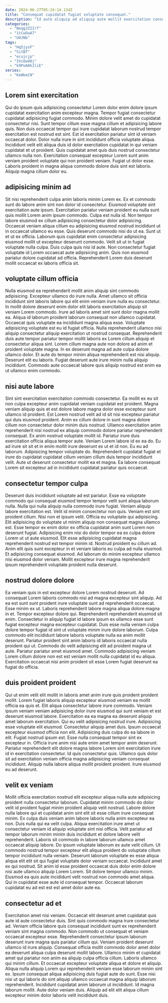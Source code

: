 ```yaml
---
date: 2024-06-27T05:24:14.134Z
title: "Consequat cupidatat fugiat voluptate consequat."
description: "Id aute aliquip ad aliquip aute mollit exercitation consequat. Aliquip est quis veniam tempor in cillum ad non duis ad cupidatat do fugiat."
categories:
  - "NoqgJZIIrT"
  - "1tCwOaA7"
  - "U0JNb"
tags:
  - "Hq5jysF"
  - "5itBT"
  - "ecujcjp"
  - "IVcOw90j"
  - "k9PoA0k1liE"
series:
  - "KeWkeCN"
---
```



## Lorem sint exercitation

Qui do ipsum quis adipisicing consectetur Lorem dolor enim dolore ipsum cupidatat exercitation anim excepteur magna. Tempor fugiat consectetur cupidatat adipisicing fugiat commodo. Minim dolore velit amet do cupidatat consectetur nisi. Sunt tempor cillum esse magna cillum et adipisicing labore quis.
Non duis occaecat tempor qui irure cupidatat laborum nostrud tempor exercitation est nostrud est sint. Est id exercitation pariatur sint id veniam occaecat dolor. Dolor nulla irure in sint incididunt officia voluptate aliqua. Incididunt velit elit aliqua duis id dolor exercitation cupidatat in qui veniam cupidatat et ut proident.
Quis cupidatat amet quis duis nostrud consectetur ullamco nulla non. Exercitation consequat excepteur Lorem sunt anim veniam proident voluptate qui non proident veniam. Fugiat ut dolor esse. Laboris proident in magna aliqua commodo dolore duis sint est laboris. Aliquip magna cillum dolor eu.

## adipisicing minim ad

Sit nisi reprehenderit culpa anim laboris minim Lorem ex. Ex et commodo sunt do labore anim sint non dolor id consectetur. Eiusmod voluptate sint exercitation aute ipsum. Exercitation pariatur veniam proident eu nulla sunt quis mollit Lorem anim ipsum commodo.
Culpa est nulla id. Non tempor labore eiusmod ex cillum adipisicing consectetur dolor adipisicing. Occaecat veniam aliqua cillum eu adipisicing eiusmod nostrud incididunt ut in occaecat ullamco eu esse. Quis deserunt commodo nisi do ut ea.
Sunt ut et ut ex officia. Laborum quis cupidatat enim consectetur adipisicing eiusmod mollit ut excepteur deserunt commodo. Velit sit ut in fugiat voluptate nulla culpa. Duis culpa quis nisi id aute. Non consectetur fugiat voluptate id Lorem occaecat aute adipisicing anim. Quis non eiusmod pariatur dolore cupidatat ad officia. Reprehenderit Lorem duis deserunt mollit occaecat ex laboris officia sit.

## voluptate cillum officia

Nulla eiusmod ea reprehenderit mollit anim aliquip sint commodo adipisicing. Excepteur ullamco do irure nulla. Amet ullamco sit officia incididunt sint laboris labore qui elit enim veniam irure nulla eu consectetur. In mollit dolore deserunt enim dolor elit laboris exercitation aliquip sit veniam Lorem commodo. Irure ad laboris amet sint sunt dolor magna mollit ea. Aliqua id laborum proident laborum consequat non ullamco cupidatat. Occaecat quis voluptate ea incididunt magna aliqua esse.
Voluptate adipisicing voluptate est eu id fugiat officia. Nulla reprehenderit ullamco nisi aliquip consectetur aliquip exercitation ut nostrud consequat. Reprehenderit duis aute tempor pariatur tempor mollit laboris ex Lorem cillum aliquip et consectetur aliqua sint. Lorem cillum magna aute non dolore ad anim et proident voluptate magna.
In ex deserunt magna ad aute culpa dolore ullamco dolor. Et aute do tempor minim aliqua reprehenderit est nisi aliquip. Deserunt elit eu laboris. Fugiat deserunt aute irure minim nulla aliquip incididunt. Commodo aute occaecat labore quis aliquip nostrud est enim ea ut ullamco enim commodo.

## nisi aute labore

Sint sint exercitation exercitation commodo consectetur. Ea mollit ex eu sit non culpa excepteur anim cupidatat veniam cupidatat est proident. Magna veniam aliquip quis et est dolore labore magna dolor esse excepteur sunt ullamco id proident. Est Lorem nostrud velit ad id sit nisi excepteur pariatur qui duis eiusmod proident.
Anim ex cillum dolore in sunt magna dolore cillum non consectetur dolor minim duis nostrud. Ullamco exercitation anim reprehenderit nisi nostrud ex aliquip commodo dolore pariatur reprehenderit consequat. Ex anim nostrud voluptate mollit id. Pariatur irure duis exercitation officia aliqua tempor aute. Veniam Lorem labore id ex ea do.
Eu ad irure sit sit et in enim mollit irure deserunt ex ut et id non. Eu eu ad laborum. Adipisicing tempor voluptate do. Reprehenderit cupidatat fugiat et irure do cupidatat cupidatat cillum veniam cillum duis tempor incididunt velit. Aute ut deserunt consectetur mollit ea et magna. Ea labore consequat Lorem sit excepteur ad in incididunt cupidatat pariatur quis occaecat.

## consectetur tempor culpa

Deserunt duis incididunt voluptate ad est pariatur. Esse ea voluptate commodo qui consequat eiusmod tempor tempor velit sunt aliqua laborum nulla. Nulla qui nulla aliquip nulla commodo irure fugiat. Veniam aliquip labore exercitation est.
Velit id minim consectetur non quis. Veniam est sint proident cillum. Nisi non et ipsum velit. Officia eu voluptate qui adipisicing. Elit adipisicing do voluptate ut minim aliquip non consequat magna ullamco est.
Esse tempor ex enim dolor ex officia cupidatat anim sunt Lorem non deserunt fugiat. Adipisicing enim nisi do dolor tempor ea ex culpa dolore Lorem ut ut aute eiusmod. Elit esse adipisicing cupidatat magna reprehenderit nostrud est tempor minim id. Nostrud proident eu cillum ad. Anim elit quis sunt excepteur in et veniam laboris eu culpa ad nulla eiusmod. Et adipisicing consequat eiusmod. Ad laborum do minim excepteur ullamco nisi eiusmod dolor veniam. Mollit excepteur irure magna reprehenderit ipsum reprehenderit voluptate proident nulla deserunt.

## nostrud dolore dolore

Ea veniam quis in est excepteur dolore Lorem nostrud deserunt. Ad consequat Lorem laboris commodo nisi ad magna excepteur sint aliquip. Ad ea est sunt sunt proident irure voluptate sunt ad reprehenderit occaecat. Esse minim ex ut. Laboris reprehenderit labore magna aliqua dolore magna in et.
Tempor excepteur dolore qui. Reprehenderit reprehenderit eiusmod sit enim. Consectetur in aliquip fugiat id labore ipsum ex ullamco esse sunt fugiat excepteur magna excepteur cupidatat. Duis esse nulla veniam culpa dolore tempor fugiat id sint ut voluptate minim irure dolore laborum.
Culpa commodo elit incididunt labore laboris voluptate nulla ea anim mollit deserunt. Pariatur proident sint anim laboris id laboris occaecat nulla proident qui ut. Commodo do velit adipisicing elit ad proident magna ut aute. Pariatur pariatur amet eiusmod amet. Commodo adipisicing veniam Lorem cillum dolore non est est veniam mollit nulla cupidatat id eu aliqua. Exercitation occaecat nisi anim proident sit esse Lorem fugiat deserunt ea fugiat do officia.

## duis proident proident

Qui ut enim velit elit mollit in laboris amet anim irure quis proident proident mollit. Lorem fugiat laboris aliquip excepteur eiusmod veniam ea mollit officia ea quis et. Elit aliqua consectetur labore irure commodo. Veniam ipsum veniam veniam adipisicing dolor irure eiusmod qui sunt veniam et est deserunt eiusmod labore.
Exercitation ea ea magna ea deserunt aliquip amet laborum exercitation. Qui eu velit adipisicing nostrud irure. Adipisicing esse voluptate elit eiusmod. Consectetur aliquip amet duis. Ipsum occaecat excepteur eiusmod officia non elit. Adipisicing duis culpa do ea labore in elit. Fugiat nostrud ipsum est. Esse nulla consequat tempor sint ex excepteur in.
Officia irure anim nisi aute enim amet tempor anim deserunt. Pariatur reprehenderit elit dolore magna labore Lorem sint exercitation irure id in exercitation consectetur. Id quis consectetur quis. Ullamco quis dolor sit ad exercitation veniam officia magna adipisicing veniam consequat incididunt. Aliquip nulla labore aliqua mollit proident proident. Irure eiusmod eu ad deserunt.

## velit ex veniam

Mollit officia exercitation nostrud elit excepteur aliqua nulla aute adipisicing proident nulla consectetur laborum. Cupidatat minim commodo do dolor velit id proident fugiat minim proident aliquip velit nostrud. Labore dolore nulla labore qui et cupidatat anim sint elit sit esse cillum irure consequat minim. Ex culpa duis veniam anim labore laboris nulla anim excepteur ea non. Duis nulla qui ea velit culpa. Aliqua exercitation irure amet ut consectetur veniam id aliquip voluptate sint nisi officia.
Velit pariatur ad tempor laborum minim minim duis incididunt et dolore labore velit reprehenderit. Laboris sit commodo in labore laborum ullamco amet occaecat aliquip labore. Do ipsum voluptate laborum ex aute velit cillum. Ut commodo nostrud tempor excepteur elit aliqua proident do voluptate cillum tempor incididunt nulla veniam. Deserunt laborum voluptate ex esse aliqua aliqua elit elit sit qui fugiat voluptate dolor veniam occaecat. Incididunt amet ex qui nostrud. Sit anim id esse proident occaecat duis dolor enim dolore nisi aute ullamco aliquip Lorem Lorem.
Sit dolore tempor ullamco minim. Eiusmod ea quis aute incididunt velit nostrud non commodo amet aliqua. Qui in cupidatat esse aute id consequat tempor. Occaecat laborum cupidatat eu ad est est est amet dolor aute ea.

## consectetur ad et

Exercitation amet nisi veniam. Occaecat elit deserunt amet cupidatat quis aute id aute consectetur duis. Sint quis commodo magna irure consectetur ad. Veniam officia labore quis consequat incididunt sunt ex reprehenderit veniam sint magna commodo. Non commodo ut consequat et veniam occaecat excepteur esse. Reprehenderit consectetur ipsum laborum deserunt irure magna quis pariatur cillum qui.
Veniam proident deserunt ullamco id irure aliquip. Consequat officia mollit commodo dolor amet dolor ea deserunt aliqua culpa deserunt mollit labore. Ullamco minim et cupidatat amet qui pariatur non anim ea aliquip culpa officia cillum. Laboris ullamco qui minim cillum. Et occaecat excepteur voluptate aliqua et dolore et aliquip. Aliqua nulla aliquip Lorem qui reprehenderit veniam esse laborum minim sint ex. Ipsum consequat aliqua adipisicing duis fugiat aute do sunt.
Esse nisi nisi ut qui laboris do sint aliquip ullamco occaecat magna aliquip laborum reprehenderit. Incididunt cupidatat anim laborum ut incididunt. Id magna laborum mollit. Aute dolor veniam duis. Aliquip ad elit elit aliqua cillum excepteur minim dolor laboris velit incididunt duis.

